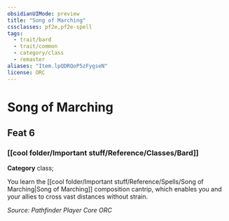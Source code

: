 ```yaml
---
obsidianUIMode: preview
title: "Song of Marching"
cssclasses: pf2e,pf2e-spell
tags:
  - trait/bard
  - trait/common
  - category/class
  - remaster
aliases: "Item.lpQDRQoP5zFygseN"
license: ORC
---
```

# Song of Marching
## Feat 6
### [[cool folder/Important stuff/Reference/Classes/Bard]]

**Category** class; 




You learn the [[cool folder/Important stuff/Reference/Spells/Song of Marching|Song of Marching]] composition cantrip, which enables you and your allies to cross vast distances without strain.

*Source: Pathfinder Player Core*
*ORC*